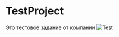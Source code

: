 # TestProject
Это тестовое задание от компании
![Test](https://github.com/Berendei75405/TestProject/assets/82874611/4a2962fe-8f1a-4829-8756-e9d49e60e2ad)
